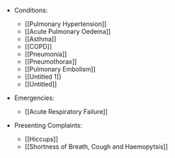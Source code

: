 <!-- QueryToSerialize: list rows.file.link from "01 Disciplines" where  contains(Rotations, "[" + this.file.name + "](" + replace(this.file.folder + "/" + this.file.name + "." + this.file.ext, " ", "%20")   + ")") OR contains(Rotations, this.file.link) or contains(file.path,this.file.name) group by reverse(split(file.folder, "/"))[0] -->
<!-- SerializedQuery: list rows.file.link from "01 Disciplines" where  contains(Rotations, "[" + this.file.name + "](" + replace(this.file.folder + "/" + this.file.name + "." + this.file.ext, " ", "%20")   + ")") OR contains(Rotations, this.file.link) or contains(file.path,this.file.name) group by reverse(split(file.folder, "/"))[0] -->
- Conditions: 
    - [[Pulmonary Hypertension]]
    - [[Acute Pulmonary Oedema]]
    - [[Asthma]]
    - [[COPD]]
    - [[Pneumonia]]
    - [[Pneumothorax]]
    - [[Pulmonary Embolism]]
    - [[Untitled 1]]
    - [[Untitled]]

- Emergencies: 
    - [[Acute Respiratory Failure]]

- Presenting Complaints: 
    - [[Hiccups]]
    - [[Shortness of Breath, Cough and Haemopytsis]]

<!-- SerializedQuery END -->

